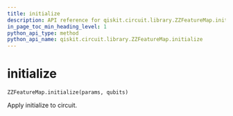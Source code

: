 ```yaml
---
title: initialize
description: API reference for qiskit.circuit.library.ZZFeatureMap.initialize
in_page_toc_min_heading_level: 1
python_api_type: method
python_api_name: qiskit.circuit.library.ZZFeatureMap.initialize
---
```


# initialize

<span id="qiskit.circuit.library.ZZFeatureMap.initialize" />

`ZZFeatureMap.initialize(params, qubits)`

Apply initialize to circuit.

